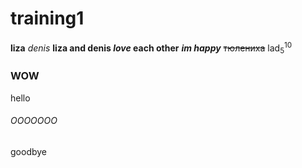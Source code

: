 # training1
**liza**
*denis*
**liza and denis _love_ each other**
***im happy***
~~тюлениха~~
lad<sub>5</sub><sup>10</sup>
### WOW
hello






































###### OOOOOOO
goodbye

